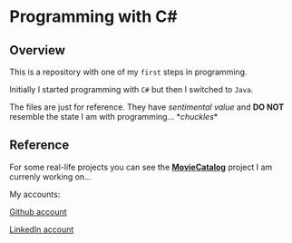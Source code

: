 # Programming with C#

## Overview

This is a repository with one of my `first` steps in programming.

Initially I started programming with `C#` but then I switched to `Java`.

The files are just for reference. They have *sentimental value* and __DO NOT__ resemble the state I am with programming... \**chuckles*\*

## Reference

For some real-life projects you can see the [__MovieCatalog__](https://github.com/aarshinkov/MovieCatalog) project I am currenly working on...

My accounts:

[Github account](https://www.github.com/aarshinkov)

[LinkedIn account](https://www.linkedin.com/in/atanas-arshinkov/)